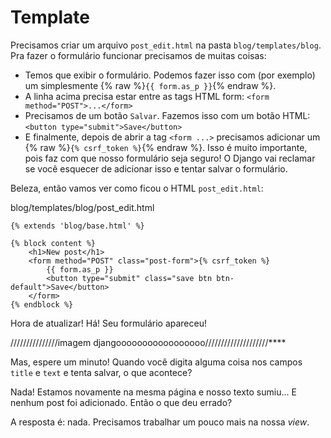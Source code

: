 # Template

Precisamos criar um arquivo `post_edit.html` na pasta `blog/templates/blog`. Pra fazer o formulário funcionar precisamos de muitas coisas:

* Temos que exibir o formulário. Podemos fazer isso com \(por exemplo\) um simplesmente {% raw %}`{{ form.as_p }}`{% endraw %}.
* A linha acima precisa estar entre as tags HTML form: `<form method="POST">...</form>`
* Precisamos de um botão `Salvar`. Fazemos isso com um botão HTML: `<button type="submit">Save</button>`
* E finalmente, depois de abrir a tag `<form ...>` precisamos adicionar um {% raw %}`{% csrf_token %}`{% endraw %}. Isso é muito importante, pois faz com que nosso formulário seja seguro! O Django vai reclamar se você esquecer de adicionar isso e tentar salvar o formulário.

Beleza, então vamos ver como ficou o HTML `post_edit.html`:

blog/templates/blog/post\_edit.html

```markup
{% extends 'blog/base.html' %}

{% block content %}
    <h1>New post</h1>
    <form method="POST" class="post-form">{% csrf_token %}
        {{ form.as_p }}
        <button type="submit" class="save btn btn-default">Save</button>
    </form>
{% endblock %}
```

Hora de atualizar! Há! Seu formulário apareceu!

///////////////imagem djangooooooooooooooooo////////////////////\*\*\*\*

Mas, espere um minuto! Quando você digita alguma coisa nos campos `title` e `text` e tenta salvar, o que acontece?

Nada! Estamos novamente na mesma página e nosso texto sumiu... E nenhum post foi adicionado. Então o que deu errado?

A resposta é: nada. Precisamos trabalhar um pouco mais na nossa _view_.

